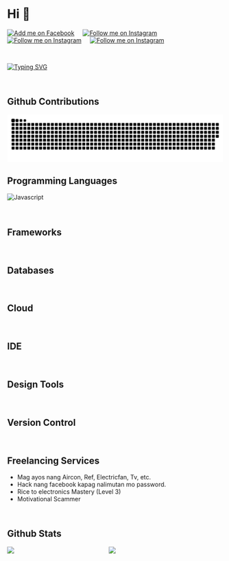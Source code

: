# Hi 👋 

<!-- Social Badges https://github.com/alexandresanlim/Badges4-README.md-Profile -->
<p>
    <a href="https://www.facebook.com/JvMapote/"><img title="Add me on Facebook" src="https://img.shields.io/badge/Facebook-1877F2?style=for-the-badge&logo=facebook&logoColor=white" /></a>
    &#8287;&#8287;&#8287;
    <a href="https://www.instagram.com/jvmapote/"><img title="Follow me on Instagram" src="https://img.shields.io/badge/Instagram-E4405F?style=for-the-badge&logo=instagram&logoColor=white" /></a>
    &#8287;&#8287;&#8287;
    <a href="#"><img title="Follow me on Instagram" src="https://img.shields.io/badge/LinkedIn-0077B5?style=for-the-badge&logo=linkedin&logoColor=white" /></a>
    &#8287;&#8287;&#8287;
    <a href="mailto:mapotej@acm.org"><img title="Follow me on Instagram" src="https://img.shields.io/badge/Gmail-D14836?style=for-the-badge&logo=gmail&logoColor=white" /></a>
</p>

<p>&nbsp;</p>

<!-- Read ME Typing effect https://readme-typing-svg.herokuapp.com/demo/ -->
[![Typing SVG](https://readme-typing-svg.herokuapp.com?color=2196F3&size=22&width=650&lines=%7B%22name%22%3A+%22Jayvee+Navarro+Mapote%22%7D;%7B%22description%22%3A+%22Full-stack+Developer%22%7D;%7B%22email%22%3A+%22mapotej%40acm.org%22%7D)](https://git.io/typing-svg)


<p>&nbsp;</p>

## Github Contributions
![snake gif](https://github.com/JvMapote/JvMapote/blob/output/github-contribution-grid-snake.svg)

## Programming Languages
![Javascript](https://img.shields.io/badge/JavaScript-F7DF1E.svg?style=for-the-badge&logo=JavaScript&logoColor=white)


<p>&nbsp;</p>

## Frameworks

<p>&nbsp;</p>

## Databases

<p>&nbsp;</p>

## Cloud

<p>&nbsp;</p>

## IDE 

<p>&nbsp;</p>

## Design Tools 

<p>&nbsp;</p>

## Version Control

<p>&nbsp;</p>

## Freelancing Services

- Mag ayos nang Aircon, Ref, Electricfan, Tv, etc.
- Hack nang facebook kapag nalimutan mo password.
- Rice to electronics Mastery (Level 3)
- Motivational Scammer

<p>&nbsp;</p>

## Github Stats <!-- https://github.com/DenverCoder1/github-readme-streak-stats -->

<img align="left" width="47%" src = "https://github-readme-stats.vercel.app/api?username=JvMapote&theme=onedark&show_icons=true" /><img align="left" width="47%" src = "https://github-readme-stats.vercel.app/api/top-langs/?username=JvMapote&layout=compact&theme=onedark&show" />

<p>&nbsp;</p>




